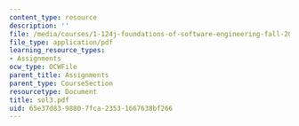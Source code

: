 ```yaml
---
content_type: resource
description: ''
file: /media/courses/1-124j-foundations-of-software-engineering-fall-2000/65e37d8398807fca23531667638bf266_sol3.pdf
file_type: application/pdf
learning_resource_types:
- Assignments
ocw_type: OCWFile
parent_title: Assignments
parent_type: CourseSection
resourcetype: Document
title: sol3.pdf
uid: 65e37d83-9880-7fca-2353-1667638bf266
---
```

